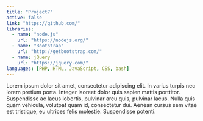```yaml
---
title: "Project7"
active: false
link: "https://github.com/"
libraries:
  - name: "node.js"
    url: "https://nodejs.org/"
  - name: "Bootstrap"
    url: "http://getbootstrap.com/"
  - name: jQuery
    url: "https://jquery.com/"
languages: [PHP, HTML, JavaScript, CSS, bash]
---
```

Lorem ipsum dolor sit amet, consectetur adipiscing elit. In varius turpis nec lorem pretium porta. Integer laoreet dolor quis sapien mattis porttitor. Suspendisse ac lacus lobortis, pulvinar arcu quis, pulvinar lacus. Nulla quis quam vehicula, volutpat quam id, consectetur dui. Aenean cursus sem vitae est tristique, eu ultrices felis molestie. Suspendisse potenti.
